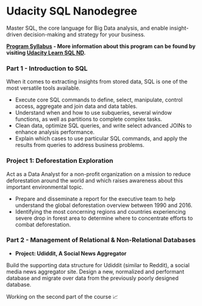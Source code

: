 # Udacity SQL Nanodegree 
Master SQL, the core language for Big Data analysis, and enable insight-driven decision-making and strategy for your business.

**[Program Syllabus](https://github.com/phphoebe/udacity-sql-nd-projects/blob/master/SQL%2BNanodegree%2BProgram%2BSyllabus.pdf) - More information about this program can be found by visiting [Udacity Learn SQL ND](https://www.udacity.com/course/learn-sql--nd072).**

### Part 1 - Introduction to SQL

When it comes to extracting insights from stored data, SQL is one of the most versatile tools available. 
* Execute core SQL commands to define, select, manipulate, control access, aggregate and join data and data tables. 
* Understand when and how to use subqueries, several window functions, as well as partitions to complete complex tasks. 
* Clean data, optimize SQL queries, and write select advanced JOINs to enhance analysis performance. 
* Explain which cases to use particular SQL commands, and apply the results from queries to address business problems.

### Project 1: Deforestation Exploration

Act as a Data Analyst for a non-profit organization on a mission to reduce deforestation around the world and which raises awareness about this important environmental topic.
* Prepare and disseminate a report for the executive team to help understand the global deforestation overview between 1990 and 2016. 
* Identifying the most concerning regions and countries experiencing severe drop in forest area to determine where to concentrate efforts to combat deforestation.


### Part 2 - Management of Relational & Non-Relational Databases
* **Project: Udiddit, A Social News Aggregator**

Build the supporting data structure for Udiddit (similar to Reddit), a social media news aggregator site. Design a new, normalized and performant database and migrate over data from the previously poorly designed database.

Working on the second part of the course :chart_with_upwards_trend:
